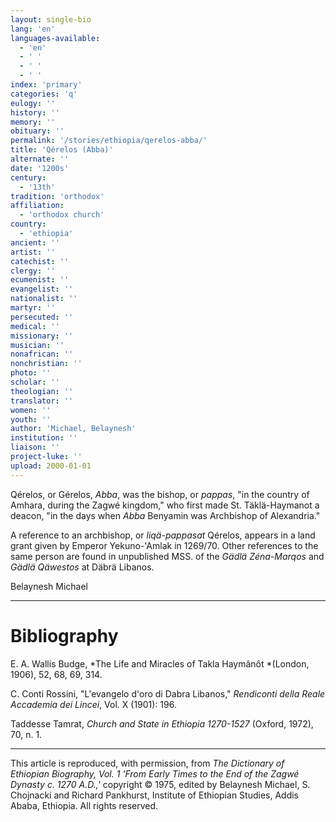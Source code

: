 ```yaml
---
layout: single-bio
lang: 'en'
languages-available:
  - 'en'
  - ' '
  - ' '
  - ' '
index: 'primary'
categories: 'q'
eulogy: ''
history: ''
memory: ''
obituary: ''
permalink: '/stories/ethiopia/qerelos-abba/'
title: 'Qérelos (Abba)'
alternate: ''
date: '1200s'
century:
  - '13th'
tradition: 'orthodox'
affiliation:
  - 'orthodox church'
country:
  - 'ethiopia'
ancient: ''
artist: ''
catechist: ''
clergy: ''
ecumenist: ''
evangelist: ''
nationalist: ''
martyr: ''
persecuted: ''
medical: ''
missionary: ''
musician: ''
nonafrican: ''
nonchristian: ''
photo: ''
scholar: ''
theologian: ''
translator: ''
women: ''
youth: ''
author: 'Michael, Belaynesh'
institution: ''
liaison: ''
project-luke: ''
upload: 2000-01-01
---
```



Q&eacute;relos, or G&eacute;relos, *Abba*, was the bishop, or *pappas*, "in the country of Amhara, during the Zagwé kingdom," who first made St. Täklä-Haymanot a deacon, "in the days when *Abba* Benyamin was Archbishop of Alexandria."

A reference to an archbishop, or *liqä-pappasat* Qérelos, appears in a land grant given by Emperor Yekuno-'Amlak in 1269/70. Other references to the same person are found in unpublished MSS. of the *Gädlä Zéna-Marqos* and *Gädlä Qäwestos* at Däbrä Libanos.

Belaynesh Michael

---

# Bibliography

E. A. Wallis Budge, *The Life and Miracles of Takla Haymânôt *(London, 1906), 52, 68, 69, 314.

C. Conti Rossini, "L'evangelo d'oro di Dabra Libanos," *Rendiconti della Reale Accademia dei Lincei*, Vol. X (1901): 196.

Taddesse Tamrat, *Church and State in Ethiopia 1270-1527* (Oxford, 1972), 70, n. 1.

---

This article is reproduced, with permission, from *The Dictionary of Ethiopian Biography, Vol. 1 'From Early Times to the End of the Zagwé Dynasty c. 1270 A.D.,'* copyright &copy; 1975, edited by Belaynesh Michael, S. Chojnacki and Richard Pankhurst, Institute of Ethiopian Studies, Addis Ababa, Ethiopia.  All rights reserved.